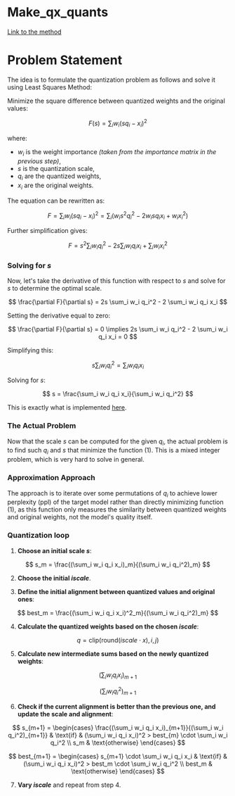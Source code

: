 # Make_qx_quants
[Link to the method](https://github.com/ggerganov/llama.cpp/blob/30f80ca0bcee58669ada7a94244eeccc8c4807cc/ggml/src/ggml-quants.c#L1639)

# Problem Statement

The idea is to formulate the quantization problem as follows and solve it using Least Squares Method:

Minimize the square difference between quantized weights and the original values:

$$F(s) = \sum_i w_i (s q_i - x_i)^2 \tag{1} $$

where:
- $w_i$ is the weight importance *(taken from the importance matrix in the previous step)*,
- $s$ is the quantization scale,
- $q_i$ are the quantized weights,
- $x_i$ are the original weights.

The equation can be rewritten as:

$$
F = \sum_i w_i (s q_i - x_i)^2 = 
\sum_i (w_i s^2 q_i^2 - 2 w_i s q_i x_i + w_i x_i^2)
$$

Further simplification gives:

$$
F = s^2 \sum_i w_i q_i^2 - 2s \sum_i w_i q_i x_i + \sum_i w_i x_i^2
$$

### Solving for $s$

Now, let's take the derivative of this function with respect to $s$ and solve for $s$ to determine the optimal scale.

$$
\frac{\partial F}{\partial s} = 2s \sum_i w_i q_i^2 - 2 \sum_i w_i q_i x_i
$$

Setting the derivative equal to zero:

$$
\frac{\partial F}{\partial s} = 0 \implies 2s \sum_i w_i q_i^2 - 2 \sum_i w_i q_i x_i = 0
$$

Simplifying this:

$$
s \sum_i w_i q_i^2 = \sum_i w_i q_i x_i
$$

Solving for $s$:

$$
s = \frac{\sum_i w_i q_i x_i}{\sum_i w_i q_i^2}
$$

This is exactly what is implemented [here](https://github.com/ggerganov/llama.cpp/blob/30f80ca0bcee58669ada7a94244eeccc8c4807cc/ggml/src/ggml-quants.c#L1681).

### The Actual Problem

Now that the scale $s$ can be computed for the given $q_i$, the actual problem is to find such $q_i$ and $s$ that minimize the function $(1)$. This is a mixed integer problem, which is very hard to solve in general.

### Approximation Approach

The approach is to iterate over some permutations of $q_i$ to achieve lower perplexity (ppl) of the target model rather than directly minimizing function (1), as this function only measures the similarity between quantized weights and original weights, not the model's quality itself.

### Quantization loop

1. **Choose an initial scale $s$**:

$$
s_m = \frac{(\sum_i w_i q_i x_i)_m}{(\sum_i w_i q_i^2)_m}
$$

2. **Choose the initial $iscale$**.

3. **Define the initial alignment between quantized values and original ones**:

$$
best_m = \frac{(\sum_i w_i q_i x_i)^2_m}{(\sum_i w_i q_i^2)_m}
$$

4. **Calculate the quantized weights based on the chosen $iscale$**:

$$
q = \text{clip}(\text{round}(iscale \cdot x), i, j)
$$

5. **Calculate new intermediate sums based on the newly quantized weights**:

$$
(\sum_i w_i q_i x_i)_{m+1}
$$

$$
(\sum_i w_i q_i^2)_{m+1}
$$

6. **Check if the current alignment is better than the previous one, and update the scale and alignment**:

$$
s_{m+1} = 
\begin{cases}
\frac{(\sum_i w_i q_i x_i)_{m+1}}{(\sum_i w_i q_i^2)_{m+1}} & \text{if} & (\sum_i w_i q_i x_i)^2 > best_{m} \cdot \sum_i w_i q_i^2 \\
s_m & \text{otherwise}
\end{cases}
$$

$$
best_{m+1} = 
\begin{cases} 
s_{m+1} \cdot \sum_i w_i q_i x_i & \text{if} & (\sum_i w_i q_i x_i)^2 > best_m \cdot \sum_i w_i q_i^2 \\
best_m & \text{otherwise}
\end{cases}
$$

7. **Vary $iscale$** and repeat from step 4.
